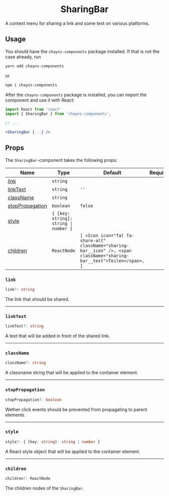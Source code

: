 <div align="center"><h1>SharingBar</h1></div>

A context menu for sharing a link and some text on various platforms.

## Usage

You should have the `chayns-components` package installed. If that is not the
case already, run

```bash
yarn add chayns-components
```

or

```bash
npm i chayns-components
```

After the `chayns-components` package is installed, you can import the component
and use it with React:

```jsx
import React from 'react'
import { SharingBar } from 'chayns-components';

// ...

<SharingBar {...} />
```

## Props

The `SharingBar`-component takes the following props:

| Name                                | Type                                  | Default                                                                                                                  | Required |
| ----------------------------------- | ------------------------------------- | ------------------------------------------------------------------------------------------------------------------------ | :------: |
| [link](#link)                       | `string`                              |                                                                                                                          |          |
| [linkText](#linktext)               | `string`                              | `''`                                                                                                                     |          |
| [className](#classname)             | `string`                              |                                                                                                                          |          |
| [stopPropagation](#stoppropagation) | `boolean`                             | `false`                                                                                                                  |          |
| [style](#style)                     | `{ [key: string]: string \| number }` |                                                                                                                          |          |
| [children](#children)               | `ReactNode`                           | `[ <Icon icon="fal fa-share-alt" className="sharing-bar__icon" />, <span className="sharing-bar__text">Teilen</span>, ]` |          |

### `link`

```ts
link?: string
```

The link that should be shared.

---

### `linkText`

```ts
linkText?: string
```

A text that will be added in front of the shared link.

---

### `className`

```ts
className?: string
```

A classname string that will be applied to the container element.

---

### `stopPropagation`

```ts
stopPropagation?: boolean
```

Wether click events should be prevented from propagating to parent elements.

---

### `style`

```ts
style?: { [key: string]: string | number }
```

A React style object that will be applied to the container element.

---

### `children`

```ts
children?: ReactNode
```

The children nodes of the `SharingBar`.
